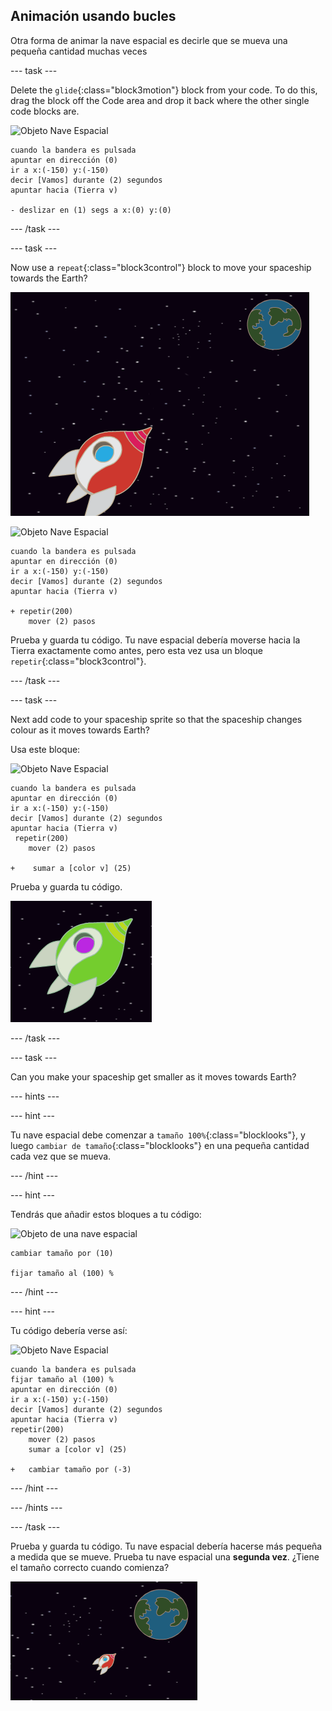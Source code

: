 ## Animación usando bucles

Otra forma de animar la nave espacial es decirle que se mueva una pequeña cantidad muchas veces

\--- task \---

Delete the `glide`{:class="block3motion"} block from your code. To do this, drag the block off the Code area and drop it back where the other single code blocks are.

![Objeto Nave Espacial](images/sprite-spaceship.png)

```blocks3
cuando la bandera es pulsada
apuntar en dirección (0)
ir a x:(-150) y:(-150)
decir [Vamos] durante (2) segundos
apuntar hacia (Tierra v)

- deslizar en (1) segs a x:(0) y:(0)
```

\--- /task \---

\--- task \---

Now use a `repeat`{:class="block3control"} block to move your spaceship towards the Earth?

![Probando una animación de la nave espacial](images/space-animate-stage.png)

![Objeto Nave Espacial](images/sprite-spaceship.png)

```blocks3
cuando la bandera es pulsada
apuntar en dirección (0)
ir a x:(-150) y:(-150)
decir [Vamos] durante (2) segundos
apuntar hacia (Tierra v)

+ repetir(200)
    mover (2) pasos
```

Prueba y guarda tu código. Tu nave espacial debería moverse hacia la Tierra exactamente como antes, pero esta vez usa un bloque `repetir`{:class="block3control"}.

\--- /task \---

\--- task \---

Next add code to your spaceship sprite so that the spaceship changes colour as it moves towards Earth?

Usa este bloque:

![Objeto Nave Espacial](images/sprite-spaceship.png)

```blocks3
cuando la bandera es pulsada
apuntar en dirección (0)
ir a x:(-150) y:(-150)
decir [Vamos] durante (2) segundos
apuntar hacia (Tierra v)
 repetir(200)
    mover (2) pasos

+    sumar a [color v] (25)
```

Prueba y guarda tu código.

![Probando una nave espacial que cambia de color](images/space-colour-test.png)

\--- /task \---

\--- task \---

Can you make your spaceship get smaller as it moves towards Earth?

\--- hints \---

\--- hint \---

Tu nave espacial debe comenzar a `tamaño 100%`{:class="blocklooks"}, y luego `cambiar de tamaño`{:class="blocklooks"} en una pequeña cantidad cada vez que se mueva.

\--- /hint \---

\--- hint \---

Tendrás que añadir estos bloques a tu código:

![Objeto de una nave espacial](images/sprite-spaceship.png)

```blocks3
cambiar tamaño por (10)

fijar tamaño al (100) %
```

\--- /hint \---

\--- hint \---

Tu código debería verse así:

![Objeto Nave Espacial](images/sprite-spaceship.png)

```blocks3
cuando la bandera es pulsada
fijar tamaño al (100) %
apuntar en dirección (0)
ir a x:(-150) y:(-150)
decir [Vamos] durante (2) segundos
apuntar hacia (Tierra v)
repetir(200)
    mover (2) pasos
    sumar a [color v] (25)

+   cambiar tamaño por (-3)
```

\--- /hint \---

\--- /hints \---

\--- /task \---

Prueba y guarda tu código. Tu nave espacial debería hacerse más pequeña a medida que se mueve. Prueba tu nave espacial una **segunda vez**. ¿Tiene el tamaño correcto cuando comienza?

![Probando una nave espacial que se encoge](images/space-size-test.png)